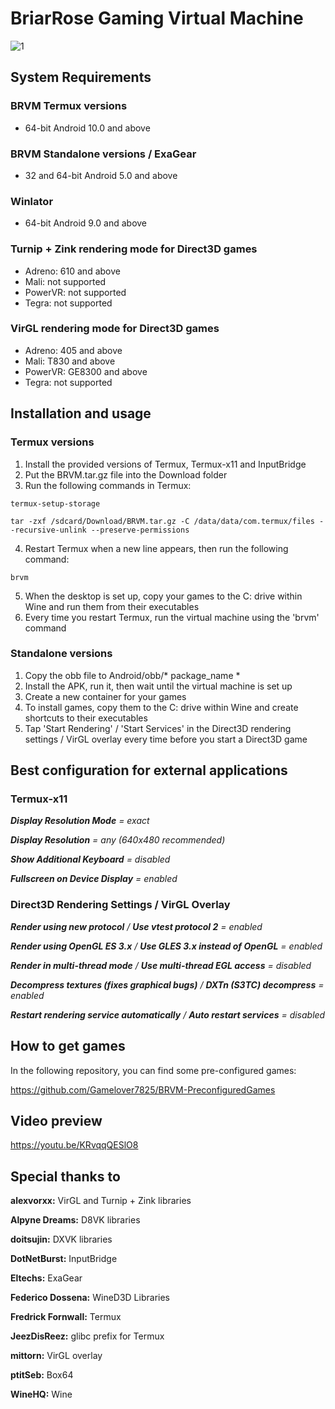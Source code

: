 # BriarRose Gaming Virtual Machine
![1](https://github.com/Gamelover7825/BRVM/assets/44730743/99e5da16-9d12-4d04-9473-4d3393e98482)

## System Requirements
### BRVM Termux versions
- 64-bit Android 10.0 and above
### BRVM Standalone versions / ExaGear
- 32 and 64-bit Android 5.0 and above
### Winlator
- 64-bit Android 9.0 and above
### Turnip + Zink rendering mode for Direct3D games
- Adreno:  610 and above
- Mali: not supported
- PowerVR: not supported
- Tegra: not supported
### VirGL rendering mode for Direct3D games
- Adreno: 405 and above
- Mali: T830 and above
- PowerVR: GE8300 and above
- Tegra: not supported

## Installation and usage
### Termux versions
1. Install the provided versions of Termux, Termux-x11 and InputBridge
2. Put the BRVM.tar.gz file into the Download folder
3. Run the following commands in Termux:
```
termux-setup-storage
```
```
tar -zxf /sdcard/Download/BRVM.tar.gz -C /data/data/com.termux/files --recursive-unlink --preserve-permissions
```
4. Restart Termux when a new line appears, then run the following command:
```
brvm
```
5. When the desktop is set up, copy your games to the C: drive within Wine and run them from their executables
6. Every time you restart Termux, run the virtual machine using the 'brvm' command

### Standalone versions
1. Copy the obb file to Android/obb/* package_name *
2. Install the APK, run it, then wait until the virtual machine is set up
3. Create a new container for your games
4. To install games, copy them to the C: drive within Wine and create shortcuts to their executables 
5. Tap 'Start Rendering' / 'Start Services' in the Direct3D rendering settings / VirGL overlay every time before you start a Direct3D game



## Best configuration for external applications
### Termux-x11

***Display Resolution Mode** = exact*

***Display Resolution** = any (640x480 recommended)*

***Show Additional Keyboard** = disabled*

***Fullscreen on Device Display** = enabled*

### Direct3D Rendering Settings / VirGL Overlay

***Render using new protocol** / **Use vtest protocol 2** = enabled*

***Render using OpenGL ES 3.x** / **Use GLES 3.x instead of OpenGL** = enabled*

***Render in multi-thread mode** / **Use multi-thread EGL access** = disabled*

***Decompress textures (fixes graphical bugs)** / **DXTn (S3TC) decompress** = enabled*

***Restart rendering service automatically** / **Auto restart services** = disabled*



## How to get games

In the following repository, you can find some pre-configured games:

https://github.com/Gamelover7825/BRVM-PreconfiguredGames


## Video preview

https://youtu.be/KRvqqQESlO8


## Special thanks to

**alexvorxx:** VirGL and Turnip + Zink libraries

**Alpyne Dreams:** D8VK libraries

**doitsujin:** DXVK libraries

**DotNetBurst:** InputBridge

**Eltechs:** ExaGear

**Federico Dossena:** WineD3D Libraries

**Fredrick Fornwall:** Termux

**JeezDisReez:** glibc prefix for Termux

**mittorn:** VirGL overlay

**ptitSeb:** Box64

**WineHQ:** Wine
